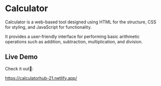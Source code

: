 # Calculator

 Calculator is a web-based tool designed using HTML for the structure, CSS for styling, and JavaScript for functionality. 

 It provides a user-friendly interface for performing basic arithmetic operations such as addition, subtraction, multiplication, and division.

## Live Demo
Check it out🚀:

https://calculatorhub-21.netlify.app/
